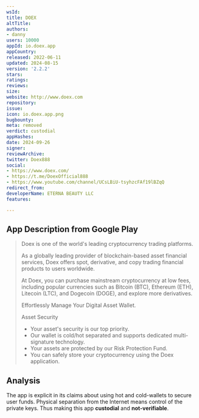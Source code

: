 ```yaml
---
wsId: 
title: DOEX
altTitle: 
authors:
- danny
users: 10000
appId: io.doex.app
appCountry: 
released: 2022-06-11
updated: 2024-08-15
version: '2.2.2'
stars: 
ratings: 
reviews: 
size: 
website: http://www.doex.com
repository: 
issue: 
icon: io.doex.app.png
bugbounty: 
meta: removed
verdict: custodial
appHashes: 
date: 2024-09-26
signer: 
reviewArchive: 
twitter: Doex888
social:
- https://www.doex.com/
- https://t.me/DoexOfficial888
- https://www.youtube.com/channel/UCsLBiU-tsyhzcFAf19lBZqQ
redirect_from: 
developerName: ETERNA BEAUTY LLC
features: 

---
```


## App Description from Google Play

> Doex is one of the world's leading cryptocurrency trading platforms.
>
> As a globally leading provider of blockchain-based asset financial services, Doex offers spot, derivative, and copy trading financial products to users worldwide.
>
> At Doex, you can purchase mainstream cryptocurrency at low fees, including popular currencies such as Bitcoin (BTC), Ethereum (ETH), Litecoin (LTC), and Dogecoin (DOGE), and explore more derivatives.
>
> Effortlessly Manage Your Digital Asset Wallet.
> 
> Asset Security
> 
> - Your asset's security is our top priority.
> - Our wallet is cold/hot separated and supports dedicated multi-signature technology.
> - Your assets are protected by our Risk Protection Fund.
> - You can safely store your cryptocurrency using the Doex application.

## Analysis 

The app is explicit in its claims about using hot and cold-wallets to secure user funds. Physical separation from the Internet means control of the private keys. Thus making this app **custodial** and **not-verifiable**.